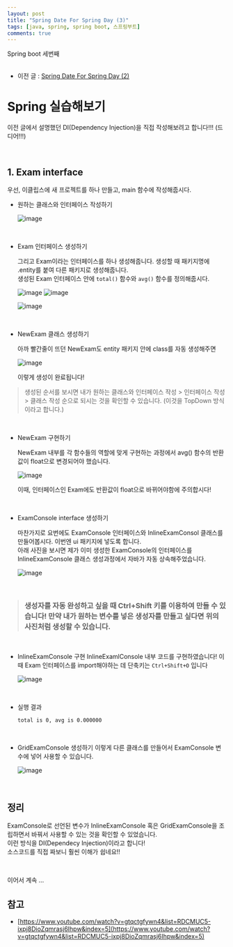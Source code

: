 ```yaml
---
layout: post
title: "Spring Date For Spring Day (3)"
tags: [java, spring, spring boot, 스프링부트]
comments: true
---
```


Spring boot 세번째<br>
<br>

- 이전 글 : [Spring Date For Spring Day (2)](https://bosl95.github.io/Spring-Date-For-Spring-Day-2/)

# Spring 실습해보기

이전 글에서 설명했던 DI(Dependency Injection)을 직접 작성해보려고 합니다!!! (드디어!!!)<br>

<br>

## 1. Exam interface

우선, 이클립스에 새 프로젝트를 하나 만들고, main 함수에 작성해줍시다.<br>


- 원하는 클래스와 인터페이스 작성하기

  ![image](https://user-images.githubusercontent.com/34594339/99088436-64a79000-260f-11eb-8f20-386f2e6ff4bb.png)


<br>

- Exam 인터페이스 생성하기

  그리고 Exam이라는 인터페이스를 하나 생성해줍니다. 생성할 때 패키지명에 .entity를 붙여 다른 패키지로 생성해줍니다.<br>
  생성된 Exam 인터페이스 안에 `total()` 함수와 `avg()` 함수를 정의해줍시다.<br>

    ![image](https://user-images.githubusercontent.com/34594339/99088577-94ef2e80-260f-11eb-88d3-e99efb5a99a6.png) 
    ![image](https://user-images.githubusercontent.com/34594339/99088679-afc1a300-260f-11eb-8782-385ac6157380.png)

    ![image](https://user-images.githubusercontent.com/34594339/99088984-1777ee00-2610-11eb-927d-e1be1df12e15.png)

<br>

- NewExam 클래스 생성하기 

  아까 빨간줄이 뜨던 NewExam도 entity 패키지 안에 class를 자동 생성해주면<br>

    ![image](https://user-images.githubusercontent.com/34594339/99089180-527a2180-2610-11eb-9b78-dafcb37ffdd6.png)

  이렇게 생성이 완료됩니다!<br>

> 생성된 순서를 보시면 내가 원하는 클래스와 인터페이스 작성 > 인터페이스 작성 > 클래스 작성 순으로 되시는 것을 확인할 수 있습니다. (이것을 TopDown 방식이라고 합니다.)<br>

<br>

- NewExam 구현하기 

  NewExam 내부를 각 함수들의 역할에 맞게 구현하는 과정에서 avg() 함수의 반환값이 float으로 변경되어야 했습니다.<br>

   ![image](https://user-images.githubusercontent.com/34594339/99089770-10051480-2611-11eb-87dc-48e06a6d108b.png)

  이때, 인터페이스인 Exam에도 반환값이 float으로 바뀌어야함에 주의합시다!<br>

<br>

- ExamConsole interface 생성하기 

  마찬가지로 요번에도 ExamConsole 인터페이스와 InlineExamConsol 클래스를 만들어봅시다. 이번엔 ui 패키지에 넣도록 합니다.<br>
  아래 사진을 보시면 제가 이미 생성한 ExamConsole의 인터페이스를 InlineExamConsole 클래스 생성과정에서 자바가 자동 상속해주었습니다.<br>

  ![image](https://user-images.githubusercontent.com/34594339/99089998-61150880-2611-11eb-94b1-142435c0f815.png)

<br>

> ### 생성자를 자동 완성하고 싶을 때 Ctrl+Shift 키를 이용하여 만들 수 있습니다! 만약 내가 원하는 변수를 넣은 생성자를 만들고 싶다면 위의 사진처럼 생성할 수 있습니다. 

<br>

- InlineExamConsole 구현
  InlineExamlConsole 내부 코드를 구현하였습니다! 이때 Exam 인터페이스를 import해야하는 데 단축키는 `Ctrl+Shift+O` 입니다<br>

  ![image](https://user-images.githubusercontent.com/34594339/99091195-e51bc000-2612-11eb-8592-12ebee8d6073.png)
 
<br>

- 실행 결과

      total is 0, avg is 0.000000

<br>

- GridExamConsole 생성하기
  이렇게 다른 클래스를 만들어서 ExamConsole 변수에 넣어 사용할 수 있습니다. <br>

  ![image](https://user-images.githubusercontent.com/34594339/99092016-f9ac8800-2613-11eb-912f-698d07da2a91.png)

<br>

## 정리

ExamConsole로 선언된 변수가 InlineExamConsole 혹은 GridExamConsole을 조립하면서 바꿔서 사용할 수 있는 것을 확인할 수 있었습니다.<br>
이런 방식을 DI(Dependecy Injection)이라고 합니다!<br>
소스코드를 직접 짜보니 훨씬 이해가 쉽네요!!<br>

<br>

이어서 계속 ... 


## 참고

- [https://www.youtube.com/watch?v=gtqctgfywn4&list=RDCMUC5-ixpj8DioZqmrasj6Ihpw&index=5](https://www.youtube.com/watch?v=gtqctgfywn4&list=RDCMUC5-ixpj8DioZqmrasj6Ihpw&index=5)

